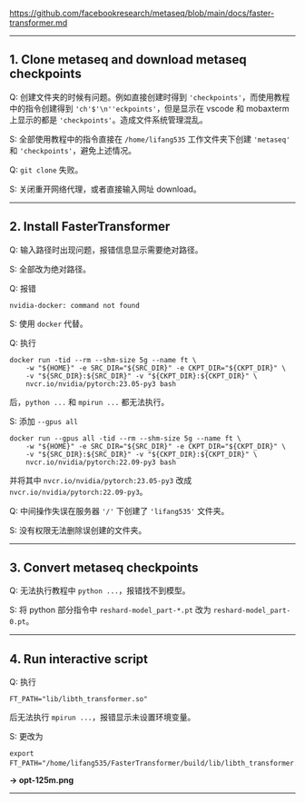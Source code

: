 https://github.com/facebookresearch/metaseq/blob/main/docs/faster-transformer.md

------------------------------------------------------------------------------------------------------------------------
## 1. Clone metaseq and download metaseq checkpoints

Q: 创建文件夹的时候有问题。例如直接创建时得到 `'checkpoints'`，而使用教程中的指令创建得到 `'ch'$'\n''eckpoints'`，但是显示在 vscode
和 mobaxterm 上显示的都是 `'checkpoints'`。造成文件系统管理混乱。

S: 全部使用教程中的指令直接在 `/home/lifang535` 工作文件夹下创建 `'metaseq'` 和 `'checkpoints'`，避免上述情况。

Q: `git clone` 失败。

S: 关闭重开网络代理，或者直接输入网址 download。

------------------------------------------------------------------------------------------------------------------------
## 2. Install FasterTransformer

Q: 输入路径时出现问题，报错信息显示需要绝对路径。

S: 全部改为绝对路径。

Q: 报错
```
nvidia-docker: command not found
```
S: 使用 `docker` 代替。

Q: 执行
```
docker run -tid --rm --shm-size 5g --name ft \
	-w "${HOME}" -e SRC_DIR="${SRC_DIR}" -e CKPT_DIR="${CKPT_DIR}" \
	-v "${SRC_DIR}:${SRC_DIR}" -v "${CKPT_DIR}:${CKPT_DIR}" \
	nvcr.io/nvidia/pytorch:23.05-py3 bash
```
后，`python ...` 和 `mpirun ...` 都无法执行。

S: 添加 `--gpus all`
```
docker run --gpus all -tid --rm --shm-size 5g --name ft \
	-w "${HOME}" -e SRC_DIR="${SRC_DIR}" -e CKPT_DIR="${CKPT_DIR}" \
	-v "${SRC_DIR}:${SRC_DIR}" -v "${CKPT_DIR}:${CKPT_DIR}" \
	nvcr.io/nvidia/pytorch:22.09-py3 bash
```
并将其中 `nvcr.io/nvidia/pytorch:23.05-py3` 改成 `nvcr.io/nvidia/pytorch:22.09-py3`。

Q: 中间操作失误在服务器 `'/'` 下创建了 `'lifang535'` 文件夹。

S: 没有权限无法删除误创建的文件夹。

------------------------------------------------------------------------------------------------------------------------
## 3. Convert metaseq checkpoints

Q: 无法执行教程中 `python ...`，报错找不到模型。

S: 将 python 部分指令中 `reshard-model_part-*.pt` 改为 `reshard-model_part-0.pt`。

------------------------------------------------------------------------------------------------------------------------
## 4. Run interactive script

Q: 执行
```
FT_PATH="lib/libth_transformer.so" 
```
后无法执行 `mpirun ...`，报错显示未设置环境变量。

S: 更改为 
```
export FT_PATH="/home/lifang535/FasterTransformer/build/lib/libth_transformer.so"。
```

**-> opt-125m.png**

------------------------------------------------------------------------------------------------------------------------
